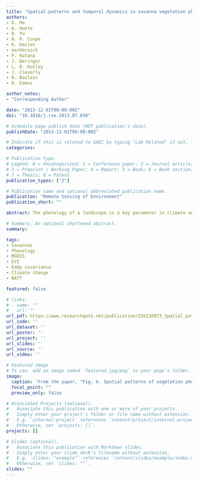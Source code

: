 ```yaml
---
title: "Spatial patterns and temporal dynamics in savanna vegetation phenology across the North Australian Tropical Transect"
authors:
- X. Ma
- A. Huete
- Q. Yu
- N. R. Coupe
- K. Davies
- markbroich
- P. Ratana
- J. Beringer
- L. B. Hutley
- J. Cleverly
- N. Boulain
- D. Eamus

author_notes:
- "Corresponding Author"

date: "2013-12-01T00:00:00Z"
doi: "10.1016/j.rse.2013.07.030"

# Schedule page publish date (NOT publication's date).
publishDate: "2013-12-01T00:00:00Z"

# Indicate if this is related to GAEC by typing "Lab Related" if not, leave blank
categories: 

# Publication type.
# Legend: 0 = Uncategorized; 1 = Conference paper; 2 = Journal article;
# 3 = Preprint / Working Paper; 4 = Report; 5 = Book; 6 = Book section;
# 7 = Thesis; 8 = Patent
publication_types: ["2"]

# Publication name and optional abbreviated publication name.
publication: "Remote Sensing of Environment"
publication_short: ""

abstract: The phenology of a landscape is a key parameter in climate and biogeochemical cycle models and its correct representation is central to the accurate simulation of carbon, water and energy exchange between the land surface and the atmosphere. Whereas biogeographic phenological patterns and shifts have received much attention in temperate ecosystems, much less is known about the phenology of savannas, despite their sensitivity to climate change and their coverage of approximately one eighth of the global land surface. Savannas are complex assemblages of multiple tree, shrub, and grass vegetation strata, each with variable phenological responses to seasonal climate and environmental variables. The objectives of this study were to investigate biogeographical and inter-annual patterns in savanna phenology along a 1100 km ecological rainfall gradient, known as North Australian Tropical Transect (NATT), encompassing humid coastal Eucalyptus forests and woodlands to xeric inland Acacia woodlands and shrublands. Key phenology transition dates (start, peak, end, and length of seasonal greening periods) were extracted from 13 years (2000–2012) of Moderate Resolution Imaging Spectroradiometer (MODIS) Enhanced Vegetation Index (EVI) data using Singular Spectrum Analysis (SSA). Two distinct biogeographical patterns in phenology were observed, controlled by different climate systems. The northern (mesic) portion of the transect, from 12°S, to around 17.7°S, was influenced by the Inter-Tropical Convergence Zone (ITCZ) seasonal monsoon climate system, resulting in strong latitudinal shifts in phenology patterns, primarily associated with the functional response of the C4 grass layer. Both the start and end of the greening (enhanced vegetation activity) season occurred earlier in the northern tropical savannas and were progressively delayed towards the southern limit of the Eucalyptus-dominated savannas resulting in relatively stable length of greening periods. In contrast, the southern xeric portion of the study area was largely decoupled from monsoonal influences and exhibited highly variable phenology that was largely rainfall pulse driven. The seasonal greening periods were generally shorter but fluctuated widely from no detectable greening during extended drought periods to length of greening seasons that exceeded those in the more mesic northern savannas in some wet years. This was in part due to more extreme rainfall variability, as well as a C3/C4 grass-forb understory that provided the potential for extended greening periods. Phenology of Acacia dominated savannas displayed a much greater overall responsiveness to hydroclimatic variability. The variance in annual precipitation alone could explain 80% of the variances in the length of greening season across the major vegetation groups. We also found that increased variation in the timing of phenology was coupled with a decreasing tree-grass ratio. We further compared the satellite-based phenology results with tower-derived measures of Gross Ecosystem Production (GEP) fluxes at three sites over two contrasting savanna classes. We found good convergence between MODIS EVI and tower GEP, thereby confirming the potential to link these two independent data sources to better understand savanna ecosystem functioning.

# Summary. An optional shortened abstract.
summary: 

tags:
- Savannas
- Phenology
- MODIS
- EVI
- Eddy covariance
- Climate change
- NATT

featured: false

# links:
# - name: ""
#   url: ""
url_pdf: https://www.researchgate.net/publication/256130973_Spatial_patterns_and_temporal_dynamics_in_savanna_vegetation_phenology_across_the_North_Australian_Tropical_Transect
url_code: ''
url_dataset: ''
url_poster: ''
url_project: ''
url_slides: ''
url_source: ''
url_video: ''

# Featured image
# To use, add an image named `featured.jpg/png` to your page's folder. 
image:
  caption: 'From the paper, "Fig. 6. Spatial patterns of vegetation phenology over the NATT study area along with rainfall anomalies across four representative hydrological years. (A) Standardized anomaly of annual precipitation; (B) Start of Greening Season (SGS); (C) Peak of Greening Season (PGS); (D) End of Greening Season (EGS); (E) Length of Greening Season (LGS). Four representative years we selected were: 2001–2002 (normal/light drought year); 2005–2006 (wet year); 2007–2008 (drought year); 2010–2011 (wet year). The filled pixels (gray shaded areas) are either water body, low MODIS QA, or without detectable phenology." '
  focal_point: ""
  preview_only: false

# Associated Projects (optional).
#   Associate this publication with one or more of your projects.
#   Simply enter your project's folder or file name without extension.
#   E.g. `internal-project` references `content/project/internal-project/index.md`.
#   Otherwise, set `projects: []`.
projects: []

# Slides (optional).
#   Associate this publication with Markdown slides.
#   Simply enter your slide deck's filename without extension.
#   E.g. `slides: "example"` references `content/slides/example/index.md`.
#   Otherwise, set `slides: ""`.
slides: ""
---
```




